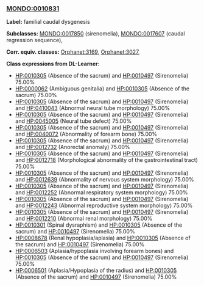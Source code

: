 
### [MONDO:0010831](http://purl.obolibrary.org/obo/MONDO_0010831)
**Label:** familial caudal dysgenesis

**Subclasses:** [MONDO:0017850](http://purl.obolibrary.org/obo/MONDO_0017850) (sirenomelia), [MONDO:0017607](http://purl.obolibrary.org/obo/MONDO_0017607) (caudal regression sequence), 

**Corr. equiv. classes:** [Orphanet:3169](http://www.orpha.net/ORDO/Orphanet_3169), [Orphanet:3027](http://www.orpha.net/ORDO/Orphanet_3027), 

**Class expressions from DL-Learner:**

- [HP:0010305](http://purl.obolibrary.org/obo/HP_0010305) (Absence of the sacrum) and [HP:0010497](http://purl.obolibrary.org/obo/HP_0010497) (Sirenomelia) 75.00%
- [HP:0000062](http://purl.obolibrary.org/obo/HP_0000062) (Ambiguous genitalia) and [HP:0010305](http://purl.obolibrary.org/obo/HP_0010305) (Absence of the sacrum) 75.00%
- [HP:0010305](http://purl.obolibrary.org/obo/HP_0010305) (Absence of the sacrum) and [HP:0010497](http://purl.obolibrary.org/obo/HP_0010497) (Sirenomelia) and [HP:0410043](http://purl.obolibrary.org/obo/HP_0410043) (Abnormal neural tube morphology) 75.00%
- [HP:0010305](http://purl.obolibrary.org/obo/HP_0010305) (Absence of the sacrum) and [HP:0010497](http://purl.obolibrary.org/obo/HP_0010497) (Sirenomelia) and [HP:0045005](http://purl.obolibrary.org/obo/HP_0045005) (Neural tube defect) 75.00%
- [HP:0010305](http://purl.obolibrary.org/obo/HP_0010305) (Absence of the sacrum) and [HP:0010497](http://purl.obolibrary.org/obo/HP_0010497) (Sirenomelia) and [HP:0040072](http://purl.obolibrary.org/obo/HP_0040072) (Abnormality of forearm bone) 75.00%
- [HP:0010305](http://purl.obolibrary.org/obo/HP_0010305) (Absence of the sacrum) and [HP:0010497](http://purl.obolibrary.org/obo/HP_0010497) (Sirenomelia) and [HP:0012732](http://purl.obolibrary.org/obo/HP_0012732) (Anorectal anomaly) 75.00%
- [HP:0010305](http://purl.obolibrary.org/obo/HP_0010305) (Absence of the sacrum) and [HP:0010497](http://purl.obolibrary.org/obo/HP_0010497) (Sirenomelia) and [HP:0012718](http://purl.obolibrary.org/obo/HP_0012718) (Morphological abnormality of the gastrointestinal tract) 75.00%
- [HP:0010305](http://purl.obolibrary.org/obo/HP_0010305) (Absence of the sacrum) and [HP:0010497](http://purl.obolibrary.org/obo/HP_0010497) (Sirenomelia) and [HP:0012639](http://purl.obolibrary.org/obo/HP_0012639) (Abnormality of nervous system morphology) 75.00%
- [HP:0010305](http://purl.obolibrary.org/obo/HP_0010305) (Absence of the sacrum) and [HP:0010497](http://purl.obolibrary.org/obo/HP_0010497) (Sirenomelia) and [HP:0012252](http://purl.obolibrary.org/obo/HP_0012252) (Abnormal respiratory system morphology) 75.00%
- [HP:0010305](http://purl.obolibrary.org/obo/HP_0010305) (Absence of the sacrum) and [HP:0010497](http://purl.obolibrary.org/obo/HP_0010497) (Sirenomelia) and [HP:0012243](http://purl.obolibrary.org/obo/HP_0012243) (Abnormal reproductive system morphology) 75.00%
- [HP:0010305](http://purl.obolibrary.org/obo/HP_0010305) (Absence of the sacrum) and [HP:0010497](http://purl.obolibrary.org/obo/HP_0010497) (Sirenomelia) and [HP:0012210](http://purl.obolibrary.org/obo/HP_0012210) (Abnormal renal morphology) 75.00%
- [HP:0010301](http://purl.obolibrary.org/obo/HP_0010301) (Spinal dysraphism) and [HP:0010305](http://purl.obolibrary.org/obo/HP_0010305) (Absence of the sacrum) and [HP:0010497](http://purl.obolibrary.org/obo/HP_0010497) (Sirenomelia) 75.00%
- [HP:0008678](http://purl.obolibrary.org/obo/HP_0008678) (Renal hypoplasia/aplasia) and [HP:0010305](http://purl.obolibrary.org/obo/HP_0010305) (Absence of the sacrum) and [HP:0010497](http://purl.obolibrary.org/obo/HP_0010497) (Sirenomelia) 75.00%
- [HP:0006503](http://purl.obolibrary.org/obo/HP_0006503) (Aplasia/hypoplasia involving forearm bones) and [HP:0010305](http://purl.obolibrary.org/obo/HP_0010305) (Absence of the sacrum) and [HP:0010497](http://purl.obolibrary.org/obo/HP_0010497) (Sirenomelia) 75.00%
- [HP:0006501](http://purl.obolibrary.org/obo/HP_0006501) (Aplasia/Hypoplasia of the radius) and [HP:0010305](http://purl.obolibrary.org/obo/HP_0010305) (Absence of the sacrum) and [HP:0010497](http://purl.obolibrary.org/obo/HP_0010497) (Sirenomelia) 75.00%


